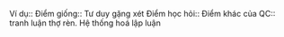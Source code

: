 Ví dụ:: 
Điểm giống:: Tư duy gặng xét
Điểm học hỏi:: 
Điểm khác của QC:: tranh luận thợ rèn. Hệ thống hoá lập luận